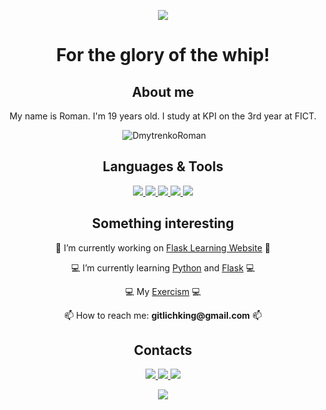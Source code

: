 <!-- PROFILE LOGO -->

<p align="center"><img src="https://github.com/Dmytrenko-Roman/pictures-gifs/blob/main/pictures/runes.ProfileREADME.png" /></p>
<h1 align="center">For the glory of the whip!</h1>

<!-- ABOUT ME -->

<h2 align="center">About me</h2>
<p align="center">My name is Roman. I'm 19 years old. I study at KPI on the 3rd year at FIСT.</p>
<p align="center">&nbsp;<img src="https://github-readme-stats.vercel.app/api?username=Dmytrenko-Roman&show_icons=true&locale=en&hide_border=true" alt="DmytrenkoRoman" /></p>

<!-- LANGUAGES AND TOOLS -->

<h2 align="center">Languages & Tools</h2>
<p align="center"> 
  <a href="https://www.python.org/" target="_blank">
    <img src="https://img.shields.io/badge/-Python-blue?style=for-the-badge&logo=python&logoColor=47C5FB"/>
  </a>
  <a href="https://developer.mozilla.org/ru/docs/Learn/JavaScript" target="_blank">
    <img src="https://img.shields.io/badge/-JS-blue?style=for-the-badge&logo=javascript&logoColor=yellow"/>
  </a>
  <a href="https://uk.wikipedia.org/wiki/.NET_Framework" target="_blank">
    <img src="https://img.shields.io/badge/-.NET-blue?style=for-the-badge&logo=.net&logoColor=black"/>
  </a>
  <a href="https://www.djangoproject.com/" target="_blank">
    <img src="https://img.shields.io/badge/-Django-blue?style=for-the-badge&logo=django&logoColor=green"/>
  </a>
  <a href="https://www.djangoproject.com/" target="_blank">
    <img src="https://img.shields.io/badge/-Docker-blue?style=for-the-badge&logo=docker&logoColor=white"/>
  </a>
 </p>
 
 <!-- SOMETHING INTERESTING -->
 
<h2 align="center">Something interesting</h2>
<p align="center">🔨 I’m currently working on <a href="https://flask.palletsprojects.com/en/2.0.x/">Flask Learning Website<a>  🔨</p>
<p align="center">💻 I’m currently learning <a href="https://www.python.org/">Python<a> and <a href="https://flask.palletsprojects.com/en/2.0.x/">Flask<a> 💻</p>
<p align="center">💻 My <a href="https://exercism.org/profiles/Dmytrenko-Roman">Exercism<a> 💻</p>
<p align="center">📫 How to reach me: <strong>gitlichking@gmail.com</strong> 📫</p>
  
<!-- CONTACTS -->
 
<h2 align="center">Contacts</h2>
<p align="center">
<a href="https://mobile.twitter.com/antimagnet1c" target="_blank">
    <img src="https://img.shields.io/badge/-Twitter-blue?style=for-the-badge&logo=twitter&logoColor=white"/>
  </a>
<a href="https://www.linkedin.com/in/roman-dmytrenko-a80901210/" target="_blank">
    <img src="https://img.shields.io/badge/-Linkedin-blue?style=for-the-badge&logo=linkedin&logoColor=white"/>
  </a>
<a href="mailto:gitlichking@gmail.com" target="_blank">
    <img src="https://img.shields.io/badge/-Gmail-blue?style=for-the-badge&logo=gmail&logoColor=white"/>
  </a>
</p>

<p align="center"><img src="https://github.com/Dmytrenko-Roman/pictures-gifs/blob/main/gifs/arthas.ForAllREADMEs.gif" /></p>
